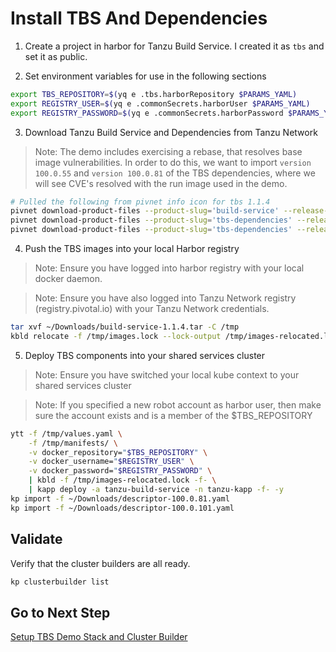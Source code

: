 # Install TBS And Dependencies

1. Create a project in harbor for Tanzu Build Service.  I created it as `tbs` and set it as public.

2. Set environment variables for use in the following sections

```bash
export TBS_REPOSITORY=$(yq e .tbs.harborRepository $PARAMS_YAML)
export REGISTRY_USER=$(yq e .commonSecrets.harborUser $PARAMS_YAML)
export REGISTRY_PASSWORD=$(yq e .commonSecrets.harborPassword $PARAMS_YAML)
```

3. Download Tanzu Build Service and Dependencies from Tanzu Network

>Note: The demo includes exercising a rebase, that resolves base image vulnerabilities.  In order to do this, we want to import `version 100.0.55` and `version 100.0.81` of the TBS dependencies, where we will see CVE's resolved with the run image used in the demo.

```bash
# Pulled the following from pivnet info icon for tbs 1.1.4
pivnet download-product-files --product-slug='build-service' --release-version='1.1.4' --product-file-id=904252 -d ~/Downloads
pivnet download-product-files --product-slug='tbs-dependencies' --release-version='100.0.81' --product-file-id=909780 -d ~/Downloads
pivnet download-product-files --product-slug='tbs-dependencies' --release-version='100.0.101' --product-file-id=940722 -d ~/Downloads
```

4. Push the TBS images into your local Harbor registry

>Note: Ensure you have logged into harbor registry with your local docker daemon.

>Note: Ensure you have also logged into Tanzu Network registry (registry.pivotal.io) with your Tanzu Network credentials.

```bash
tar xvf ~/Downloads/build-service-1.1.4.tar -C /tmp
kbld relocate -f /tmp/images.lock --lock-output /tmp/images-relocated.lock --repository $TBS_REPOSITORY
```

5. Deploy TBS components into your shared services cluster

>Note: Ensure you have switched your local kube context to your shared services cluster

>Note: If you specified a new robot account as harbor user, then make sure the account exists and is a member of the $TBS_REPOSITORY

```bash
ytt -f /tmp/values.yaml \
    -f /tmp/manifests/ \
    -v docker_repository="$TBS_REPOSITORY" \
    -v docker_username="$REGISTRY_USER" \
    -v docker_password="$REGISTRY_PASSWORD" \
    | kbld -f /tmp/images-relocated.lock -f- \
    | kapp deploy -a tanzu-build-service -n tanzu-kapp -f- -y
kp import -f ~/Downloads/descriptor-100.0.81.yaml
kp import -f ~/Downloads/descriptor-100.0.101.yaml
```

## Validate

Verify that the cluster builders are all ready.

```bash
kp clusterbuilder list
```

## Go to Next Step

[Setup TBS Demo Stack and Cluster Builder](03-tbs-custom-dependencies.md)
